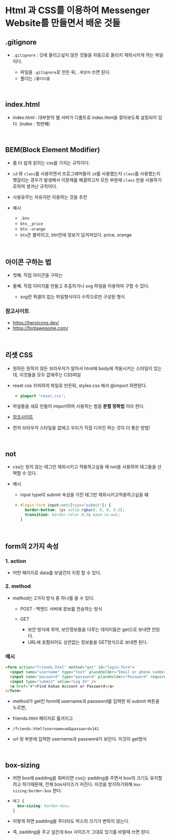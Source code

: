 # Html 과 CSS를 이용하여 Messenger Website를 만들면서 배운 것들

## .gitignore

- `.gitignore` : 깃에 올리고싶지 않은 것들을 자동으로 올리지 제외시키게 하는 파일이다.

  - 파일을 `.gitignore`로 만든 뒤, `.확장자` 쓰면 된다.
  - 폴더는 `/폴더이름`

<br>

## index.html

- index.html : 대부분의 웹 서버가 디폴트로 index.html을 찾아보도록 설정되어 있다. (index : 첫번째)

<br>

## BEM(Block Element Modifier)

- 좀 더 쉽게 읽히는 css를 가지는 규칙이다.

- `id` 와 `class`를 사용하면서 프로그래머들이 `id`를 사용했는지 `class`를 사용했는지 햇갈리는 경우가 발생해서 이문제를 해결하고자 모든 부분에 `class` 만을 사용하기로하여 생겨난 규칙이다.

- 사용유무는 자유지만 이용하는 것을 추천

- 예시

  - `.btn`
  - `btn__price`
  - `btn--orange`
  - `btn`은 블럭이고, btn안에 정보가 담겨져있다. price, orange

<br>

## 아이콘 구하는 법

- 첫째. 직접 아이콘을 구하는

- 둘째. 직접 이미지를 만들고 추출하거나 svg 파일을 이용하여 구할 수 있다.

  - svg란 픽셀이 없는 파일형식이다 수학으로만 구성된 형식

### 참고사이트

- https://heroicons.dev/
- https://fontawesome.com/

<br>

## 리셋 CSS

- 원하든 원하지 않든 브라우저가 알아서 html에 body에 적용시키는 스타일이 있는데, 이것들을 모두 없애주는 CSS파일

- reset css 카피하여 파일로 만든뒤, styles.css 에서 @import 하면된다.

  - ```css
    @import "reset.css";
    ```

- 파일들을 새로 만들어 import하여 사용하는 법을 **분할 정복법** 이라 한다.

- [참조사이트](https://cssreset.com/scripts/eric-meyer-reset-css/)

- 먼저 브라우저 스타일을 없애고 우리가 직접 디자인 하는 것이 더 좋은 방법!

<br>

## not

- css는 원치 않는 태그만 제외시키고 적용하고싶을 때 not을 사용하여 태그들을 선택할 수 있다.

- 예시

  - input type이 submit 속성을 가진 태그만 제외시키고적용하고싶을 떄
  - ```css
    #login-form input:not([type="submit"]) {
      border-bottom: 1px solid rgba(0, 0, 0, 0.2);
      transition: border-color 0.3s ease-in-out;
    }
    ```

<br>

## form의 2가지 속성

### 1. action

- 어떤 페이지로 data를 보낼건지 지정 할 수 있다.

### 2. method

- method는 2가지 방식 중 하나를 쓸 수 있다.

  - POST : 백엔드 서버에 정보를 전송하는 방식

  - GET
    - 보안 방식에 취약, 보안정보들을 다루는 데이터들은 get으로 보내면 안된다.
    - URL에 포함되어도 상관없는 정보들을 GET방식으로 보내면 된다.

### 예시

```html
<form action="friends.html" method="get" id="login-form">
  <input name="username" type="text" placeholder="Email or phone number" />
  <input name="password" type="password" placeholder="Password" required />
  <input type="submit" value="Log In" />
  <a href="#">Find Kakao Account or Password</a>
</form>
```

- method가 get인 form에 username과 password를 입력한 뒤 submit 버튼을 누르면,

- friends.html 페이지로 옮겨지고

- `/friends.html?username=ad&password=141`

- url 뒷 부분에 입력한 username과 password가 보인다. 이것이 get방식

<br>

## box-sizing

- 어떤 box에 padding을 줘버리면 css는 padding을 주면서 box의 크기도 유지할려고 하기때문에, 전체 box사이즈가 커진다. 이것을 방지하기위해 `box-sizing:border-box` 한다.

- ```css
  태그 {
    box-sizing: border-box;
  }
  ```

- 이렇게 하면 padding을 주더라도 박스의 크기가 변하지 않는다.

- 즉, padding을 주고 싶은데 box 사이즈가 그대로 있기를 바랄때 쓰면 된다.
